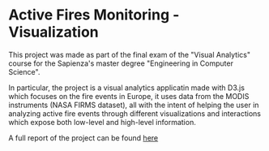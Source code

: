 # Active Fires Monitoring - Visualization

This project was made as part of the final exam of the "Visual Analytics" course for the Sapienza's master degree "Engineering in Computer Science".

In particular, the project is a visual analytics applicatin made with D3.js which focuses on the fire events in Europe, it uses data from the MODIS instruments (NASA FIRMS dataset), 
all with the intent of helping the user in analyzing active fire events through different visualizations and interactions which expose both low-level and high-level information.

A full report of the project can be found [here](https://github.com/activefires-va19/doc)
